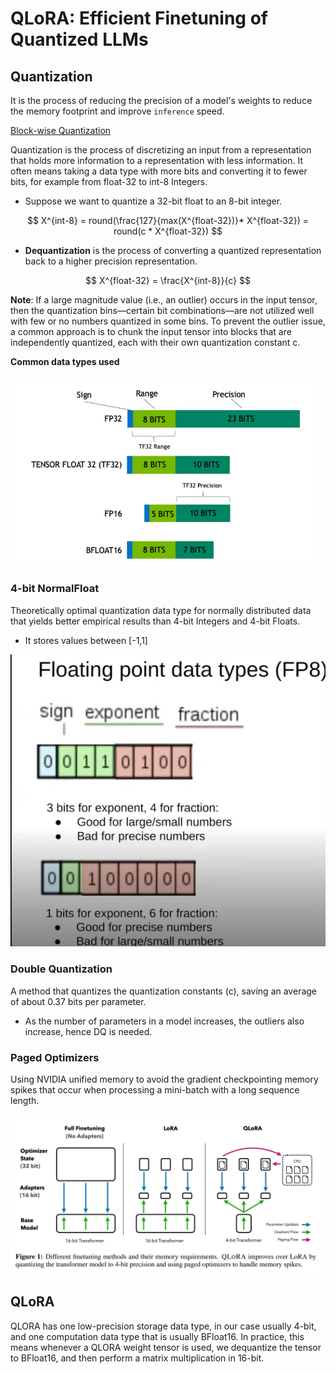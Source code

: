 # QLoRA: Efficient Finetuning of Quantized LLMs

## Quantization 

It is the process of reducing the precision of a model's weights to reduce the memory footprint and improve `inference` speed.

[Block-wise Quantization](https://www.youtube.com/watch?v=EQkhGXSZA2s)

Quantization is the process of discretizing an input from a representation that holds more information to a representation with less information. It often means taking a data type with more bits and converting it to fewer bits, for example from float-32 to int-8 Integers.

- Suppose we want to quantize a 32-bit float to an 8-bit integer. 

$$ X^{int-8} = round(\frac{127}{max(X^{float-32})}* X^{float-32}) = round(c * X^{float-32}) $$

- **Dequantization** is the process of converting a quantized representation back to a higher precision representation.

$$ X^{float-32} = \frac{X^{int-8}}{c} $$

**Note**: If a large magnitude value (i.e., an outlier) occurs in the input tensor, then the quantization bins—certain bit combinations—are not utilized well with few or no numbers quantized in some bins. To prevent the outlier issue, a common approach is to chunk the input tensor into blocks that are independently quantized, each with their own quantization constant c.

**Common data types used** 

![dtypes](images/0201.jpeg)


### 4-bit NormalFloat

Theoretically optimal quantization data type for normally distributed data that yields better empirical results than 4-bit Integers and 4-bit Floats.

- It stores values between [-1,1]

![dtypes](images/0203.jpeg)

### Double Quantization

A method that quantizes the quantization constants (c), saving an average of about 0.37 bits per parameter.

- As the number of parameters in a model increases, the outliers also increase, hence DQ is needed.

### Paged Optimizers

Using NVIDIA unified memory to avoid the gradient checkpointing memory spikes that occur when processing a mini-batch with a long sequence length.

![QLoRA](images/0202.jpeg)

## QLoRA

QLORA has one low-precision storage data type, in our case usually 4-bit, and one computation data type that is usually BFloat16. In practice, this means whenever a QLORA weight tensor is used, we dequantize the tensor to BFloat16, and then perform a matrix multiplication in 16-bit.


